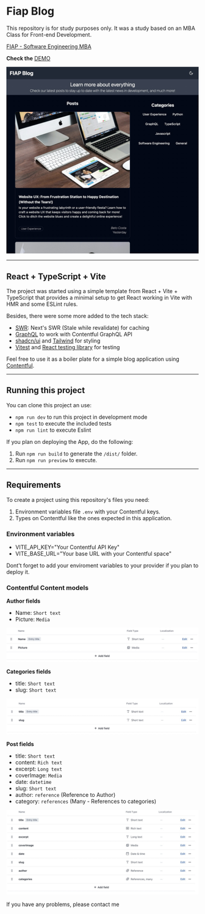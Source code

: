 # Fiap Blog

This repository is for study purposes only.
It was a study based on an MBA Class for Front-end Development.

[FIAP - Software Engineering MBA](https://www.fiap.com.br/mba/mba-em-engenharia-de-software/)

**Check the** [DEMO](https://fiap-blog-r7hvmuf9z-betocostadevs-projects.vercel.app/)

![Project cover](./docs/cover.jpeg)

---

## React + TypeScript + Vite

The project was started using a simple template from React + Vite + TypeScript that provides a minimal setup to get React working in Vite with HMR and some ESLint rules.

Besides, there were some more added to the tech stack:

- [SWR](https://swr.vercel.app/): Next's SWR (Stale while revalidate) for caching
- [GraphQL](https://graphql.org/graphql-js/) to work with Contentful GraphQL API
- [shadcn/ui](https://ui.shadcn.com/) and [Tailwind](https://tailwindcss.com/) for styling
- [Vitest](https://vitest.dev/) and [React testing library](https://testing-library.com/docs/react-testing-library/intro/) for testing

Feel free to use it as a boiler plate for a simple blog application using [Contentful](https://www.contentful.com).

---

## Running this project

You can clone this project an use:

- `npm run dev` to run this project in development mode
- `npm test` to execute the included tests
- `npm run lint` to execute Eslint

If you plan on deploying the App, do the following:

1. Run `npm run build` to generate the `/dist/` folder.
2. Run `npm run preview` to execute.

---

## Requirements

To create a project using this repository's files you need:

1. Environment variables file `.env` with your Contentful keys.
2. Types on Contentful like the ones expected in this application.

### Environment variables

- VITE_API_KEY="Your Contentful API Key"
- VITE_BASE_URL="Your base URL with your Contentful space"

Dont't forget to add your enviroment variables to your provider if you plan to deploy it.

### Contentful Content models

**Author fields**

- Name: `Short text`
- Picture: `Media`

![Author fields in Contentful](./docs/contentful-author.jpeg)

**Categories fields**

- title: `Short text`
- slug: `Short text`

![Categories fields in Contentful](./docs/contentful-categories.jpeg)

**Post fields**

- title: `Short text`
- content: `Rich text`
- excerpt: `Long text`
- coverImage: `Media`
- date: `datetime`
- slug: `Short text`
- author: `reference` (Reference to Author)
- category: `references` (Many - References to categories)

![Post fields in Contentful](./docs/contentful-post.jpeg)

If you have any problems, please contact me
